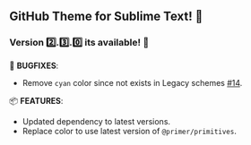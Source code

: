 ## GitHub Theme for Sublime Text! 🎁

### Version 2️⃣.3️⃣.0️⃣ its available! 🎉

🐛 **BUGFIXES**:

-   Remove `cyan` color since not exists in Legacy schemes [#14](https://github.com/mauroreisvieira/github-sublime-theme/issues/14).

📦 **FEATURES**:

-  Updated dependency to latest versions.
-  Replace color to use latest version of `@primer/primitives`.
